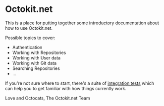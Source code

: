 # Octokit.net

This is a place for putting together some introductory documentation about how to use Octokit.net.

Possible topics to cover:

 - Authentication 
 - Working with Repositories
 - Working with User data
 - Working with Git data
 - Searching Repositories
 - ...

If you're not sure where to start, there's a suite of 
[integration tests](https://github.com/octokit/octokit.net/tree/master/Octokit.Tests.Integration/Clients)
which can help you to get familiar with how things currently work.

Love and Octocats,
The Octokit.net Team
